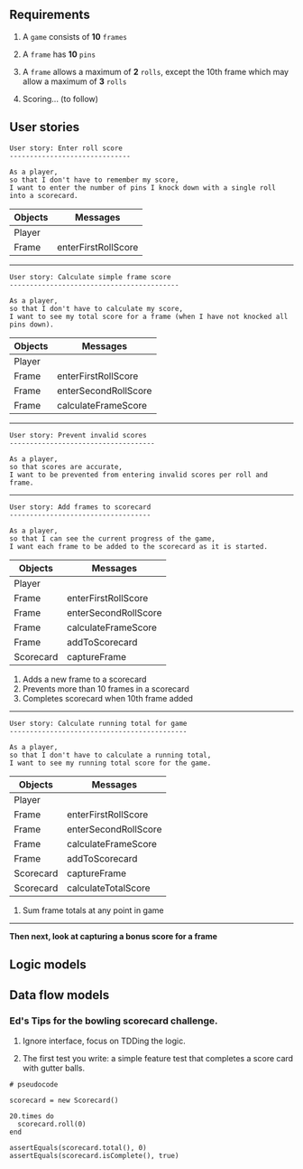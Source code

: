 ## Requirements

1. A `game` consists of **10** `frames`

2. A `frame` has **10** `pins`

3. A `frame` allows a maximum of **2** `rolls`, except the 10th frame which may allow a maximum of **3** `rolls`

4. Scoring... (to follow)





## User stories

```
User story: Enter roll score
------------------------------

As a player,
so that I don't have to remember my score,
I want to enter the number of pins I knock down with a single roll into a scorecard.
```

Objects | Messages
--------------- | --------------------
Player | 
Frame | enterFirstRollScore

------

```
User story: Calculate simple frame score
------------------------------------------

As a player,
so that I don't have to calculate my score,
I want to see my total score for a frame (when I have not knocked all pins down).
```

Objects | Messages
--------------- | --------------------
Player | 
Frame | enterFirstRollScore
Frame | enterSecondRollScore
Frame | calculateFrameScore

------

```
User story: Prevent invalid scores
------------------------------------

As a player,
so that scores are accurate,
I want to be prevented from entering invalid scores per roll and frame.
```

------

```
User story: Add frames to scorecard
-----------------------------------

As a player,
so that I can see the current progress of the game,
I want each frame to be added to the scorecard as it is started.
```

Objects | Messages
--------------- | --------------------
Player | 
Frame | enterFirstRollScore
Frame | enterSecondRollScore
Frame | calculateFrameScore
Frame | addToScorecard
Scorecard | captureFrame

1. Adds a new frame to a scorecard
2. Prevents more than 10 frames in a scorecard
3. Completes scorecard when 10th frame added

------

```
User story: Calculate running total for game
--------------------------------------------

As a player,
so that I don't have to calculate a running total,
I want to see my running total score for the game.

```

Objects | Messages
--------------- | --------------------
Player | 
Frame | enterFirstRollScore
Frame | enterSecondRollScore
Frame | calculateFrameScore
Frame | addToScorecard
Scorecard | captureFrame
Scorecard | calculateTotalScore

1. Sum frame totals at any point in game

------

**Then next, look at capturing a bonus score for a frame**



## Logic models

## Data flow models



### Ed's Tips for the bowling scorecard challenge.

1. Ignore interface, focus on TDDing the logic.

2. The first test you write: a simple feature test that completes a score card with gutter balls.
```
# pseudocode

scorecard = new Scorecard()

20.times do
  scorecard.roll(0)
end

assertEquals(scorecard.total(), 0)
assertEquals(scorecard.isComplete(), true)
```